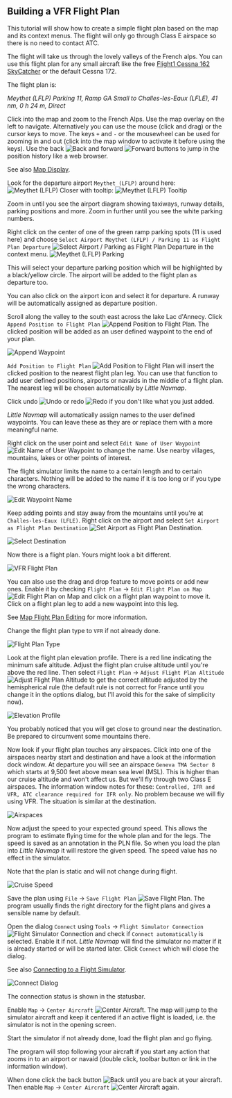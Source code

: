 ## Building a VFR Flight Plan

This tutorial will show how to create a simple flight plan based on the map and its context menus. The flight will only go through Class E airspace so there is no need to contact ATC.

The flight will take us through the lovely valleys of the French alps. You can use this flight plan for any small aircraft like the free [Flight1 Cessna 162 SkyCatcher](http://www.flight1.com/view.asp?page=skycatcher) or the default Cessna 172.

The flight plan is:

_Meythet \(LFLP\) Parking 11, Ramp GA Small to Challes-les-Eaux \(LFLE\), 41 nm, 0 h 24 m, Direct_

Click into the map and zoom to the French Alps. Use the map overlay on the left to navigate. Alternatively you can use the mouse \(click and drag\) or the cursor keys to move. The keys `+` and `-` or the mousewheel can be used for zooming in and out \(click into the map window to activate it before using the  keys\). Use the back ![Back](../images/icons/back.png) and forward ![Forward](../images/icons/next.png) buttons to jump in the position history like a web browser.

See also [Map Display](MAPDISPLAY.md).

Look for the departure airport `Meythet (LFLP)` around here:
![Meythet (LFLP)](../images/tutorial/vfrmap.jpg)
Closer with tooltip:
![Meythet (LFLP) Tooltip](../images/tutorial/vfrmapclose.jpg)

Zoom in until you see the airport diagram showing taxiways, runway details, parking positions and more.
Zoom in further until you see the white parking numbers.

Right click on the center of one of the green ramp parking spots \(11 is used here\) and choose `Select Airport Meythet (LFLP) / Parking 11 as Flight Plan Departure` ![Select Airport / Parking as Flight Plan Departure](../images/icons/airportroutestart.png) in the context menu.
![Meythet (LFLP) Parking](../images/tutorial/vfrmapparking.jpg)

This will select your departure parking position which will be highlighted by a black/yellow circle. The airport will be added to the flight plan as departure too.

You can also click on the airport icon and select it for departure. A runway will be automatically assigned as departure position.

Scroll along the valley to the south east across the lake Lac d'Annecy. Click `Append Position to Flight Plan` ![Append Position to Flight Plan](../images/icons/routeadd.png). The clicked position will be added as an user defined waypoint to the end of your plan.

![Append Waypoint](../images/tutorial/vfrappend.jpg)

`Add Position to Flight Plan` ![Add Position to Flight Plan](../images/icons/routeadd.png) will insert  the clicked position to the nearest flight plan leg. You can use that function to add user defined positions, airports or navaids in the middle of a flight plan. The nearest leg will be chosen automatically by _Little Navmap_.

Click undo ![Undo](../images/icons/undo.png) or redo ![Redo](../images/icons/redo.png) if you don't like what you just added.

_Little Navmap_ will automatically assign names to the user defined waypoints. You can leave these as they are or replace them with a more meaningful name.

Right click on the user point and select `Edit Name of User Waypoint` ![Edit Name of User Waypoint](../images/icons/routestring.png) to change the name. Use nearby villages, mountains, lakes or other points of interest.

The flight simulator limits the name to a certain length and to certain characters. Nothing will be added to the name if it is too long or if you type the wrong characters.

![Edit Waypoint Name](../images/tutorial/vfreditname.jpg)

Keep adding points and stay away from the mountains until you're at `Challes-les-Eaux (LFLE)`.
Right click on the airport and select `Set Airport as Flight Plan Destination` ![Set Airport as Flight Plan Destination](../images/icons/airportroutedest.png).

![Select Destination](../images/tutorial/vfrdest.jpg)

Now there is a flight plan. Yours might look a bit different.

![VFR Flight Plan](../images/tutorial/vfrflightplan.jpg)

You can also use the drag and drop feature to move points or add new ones. Enable it by checking `Flight Plan` -&gt; `Edit Flight Plan on Map` ![Edit Flight Plan on Map](../images/icons/routeedit.png) and click on a flight plan waypoint to move it. Click on a flight plan leg to add a new waypoint into this leg.

See [Map Flight Plan Editing](MAPFPEDIT.md) for more information.

Change the flight plan type to `VFR` if not already done.

![Flight Plan Type](../images/tutorial/vfrtype.jpg)

Look at the flight plan elevation profile. There is a red line indicating the minimum safe altitude. Adjust the flight plan cruise altitude until you're above the red line. Then select `Flight Plan` -&gt; `Adjust Flight Plan Altitude` ![Adjust Flight Plan Altitude](../images/icons/routeadjustalt.png) to get the correct altitude adjusted by the hemispherical rule \(the default rule is not correct for France until you change it in the options dialog, but I'll avoid this for the sake of simplicity now\).

![Elevation Profile](../images/tutorial/vfrprofile.jpg)

You probably noticed that you will get close to ground near the destination. Be prepared to circumvent some mountains there.

Now look if your flight plan touches any airspaces. Click into one of the airspaces nearby start and destination and have a look at the information dock window. At departure you will see an airspace `Geneva TMA Sector 8` which starts at 9,500 feet above mean sea level \(MSL\). This is higher than our cruise altitude and won't affect us. But we'll fly through two Class E airspaces. The information window notes for these: `Controlled, IFR and VFR, ATC clearance required for IFR only`. No problem because we will fly using VFR. The situation is similar at the destination.

![Airspaces](../images/tutorial/vfrairspace.jpg)

Now adjust the speed to your expected ground speed. This allows the program to estimate flying time for the whole plan and for the legs. The speed is saved as an annotation in the PLN file. So when you load the plan into _Little Navmap_ it will restore the given speed. The speed value has no effect in the simulator.

Note that the plan is static and will not change during flight.

![Cruise Speed](../images/tutorial/vfrspeed.jpg)

Save the plan using `File` -&gt; `Save Flight Plan` ![Save Flight Plan](../images/icons/filesave.png). The program usually finds the right directory for the flight plans and gives a sensible name by default.

Open the dialog `Connect` using `Tools` -&gt; `Flight Simulator Connection` ![Flight Simulator Connection](../images/icons/network.png) and check if `Connect automatically` is selected. Enable it if not. _Little Navmap_ will find the simulator no matter if it is already started or will be started later. Click `Connect` which will close the dialog.

See also [Connecting to a Flight Simulator](CONNECT.md).

![Connect Dialog](../images/tutorial/vfrconnect.jpg)

The connection status is shown in the statusbar.

Enable `Map` -&gt; `Center Aircraft` ![Center Aircraft](../images/icons/centeraircraft.png). The map will jump to the simulator aircraft and keep it centered if an active flight is loaded, i.e. the simulator is not in the opening screen.

Start the simulator if not already done, load the flight plan and go flying.

The program will stop following your aircraft if you start any action that zooms in to an airport or navaid \(double click, toolbar button or link in the information window\).

When done click the back button ![Back](../images/icons/back.png) until you are back at your aircraft. Then enable `Map` -&gt; `Center Aircraft` ![Center Aircraft](../images/icons/centeraircraft.png) again.

